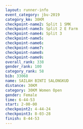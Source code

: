 ```yaml
---
layout: runner-info 
event_category: jbu-2019 
category_km: 30KM 
checkpoint-name2: Split 1 SMK 
checkpoint-name3: Split 2 E Farm 
checkpoint-name4: Split 3 
checkpoint-name5: 
checkpoint-name6: 
checkpoint-name7: 
checkpoint-name8: 
checkpoint-name9: 
overall_rank: 338
gender_rank: 100
category_rank: 58
bib: 33068
name: SAILAH BINTI SALONGKUD
distance: 30KM
category: 30KM Women Open
gender: Female
time: 6-44-53
start: 2-00-00
checkpoint2: 4-44-24
checkpoint3: 8-03-28
finish: 8-44-53
---
```

